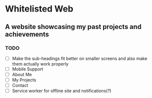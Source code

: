 # Whitelisted Web
## A website showcasing my past projects and achievements


### TODO

* [ ] Make the sub-headings fit better on smaller screens and also make them actually work properly
* [ ] Mobile Support
* [ ] About Me
* [ ] My Projects
* [ ] Contact
* [ ] Service worker for offline site and notifications(?)